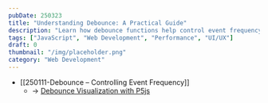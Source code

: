 ```yaml
---
pubDate: 250323
title: "Understanding Debounce: A Practical Guide"
description: "Learn how debounce functions help control event frequency in web applications for better performance and user experience."
tags: ["JavaScript", "Web Development", "Performance", "UI/UX"]
draft: 0
thumbnail: "/img/placeholder.png"
category: "Web Development"
---
```


- [[250111-Debounce – Controlling Event Frequency]] 
	- -> [Debounce Visualization with P5js](https://editor.p5js.org/jasper.yzh/sketches/aEE_yFATp)
